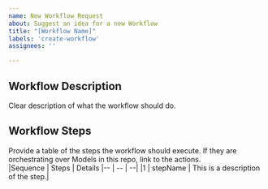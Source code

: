 ```yaml
---
name: New Workflow Request
about: Suggest an idea for a new Workflow
title: "[Workflow Name]"
labels: 'create-workflow'
assignees: ''

---
```


## Workflow Description
Clear description of what the workflow should do.

## Workflow Steps
Provide a table of the steps the workflow should execute. If they are orchestrating over Models in this repo, link to the actions.  
|Sequence | Steps | Details
|-- | -- | --|
|1 | stepName | This is a description of the step.|
